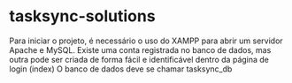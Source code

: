 # tasksync-solutions

Para iniciar o projeto, é necessário o uso do XAMPP para abrir um servidor Apache e MySQL.
Existe uma conta registrada no banco de dados, mas outra pode ser criada de forma fácil e identificável dentro da página de login (index)
O banco de dados deve se chamar tasksync_db
